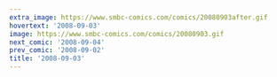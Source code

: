 ```yaml
---
extra_image: https://www.smbc-comics.com/comics/20080903after.gif
hovertext: '2008-09-03'
image: https://www.smbc-comics.com/comics/20080903.gif
next_comic: '2008-09-04'
prev_comic: '2008-09-02'
title: '2008-09-03'
---
```


